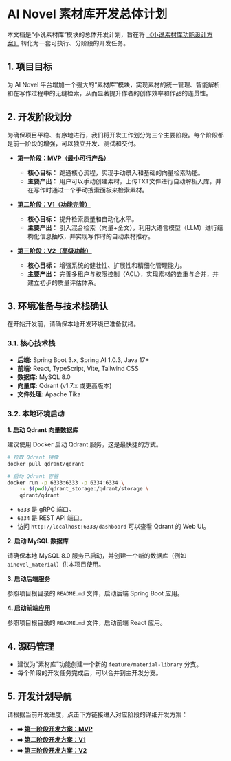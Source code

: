 # AI Novel 素材库开发总体计划

本文档是“小说素材库”模块的总体开发计划，旨在将 [《小说素材库功能设计方案》](./material_base_instruction.md) 转化为一套可执行、分阶段的开发任务。

## 1. 项目目标

为 AI Novel 平台增加一个强大的“素材库”模块，实现素材的统一管理、智能解析和在写作过程中的无缝检索，从而显著提升作者的创作效率和作品的连贯性。

## 2. 开发阶段划分

为确保项目平稳、有序地进行，我们将开发工作划分为三个主要阶段。每个阶段都是前一阶段的增强，可以独立开发、测试和交付。

*   **[第一阶段：MVP（最小可行产品）](./material_dev_plan_mvp.md)**
    *   **核心目标：** 跑通核心流程，实现手动录入和基础的向量检索功能。
    *   **主要产出：** 用户可以手动创建素材，上传TXT文件进行自动解析入库，并在写作时通过一个手动搜索面板来检索素材。

*   **[第二阶段：V1（功能完善）](./material_dev_plan_v1.md)**
    *   **核心目标：** 提升检索质量和自动化水平。
    *   **主要产出：** 引入混合检索（向量+全文），利用大语言模型（LLM）进行结构化信息抽取，并实现写作时的自动素材推荐。

*   **[第三阶段：V2（高级功能）](./material_dev_plan_v2.md)**
    *   **核心目标：** 增强系统的健壮性、扩展性和精细化管理能力。
    *   **主要产出：** 完善多租户与权限控制（ACL），实现素材的去重与合并，并建立初步的质量评估体系。

## 3. 环境准备与技术栈确认

在开始开发前，请确保本地开发环境已准备就绪。

### 3.1. 核心技术栈

*   **后端:** Spring Boot 3.x, Spring AI 1.0.3, Java 17+
*   **前端:** React, TypeScript, Vite, Tailwind CSS
*   **数据库:** MySQL 8.0
*   **向量库:** Qdrant (v1.7.x 或更高版本)
*   **文件处理:** Apache Tika

### 3.2. 本地环境启动

**1. 启动 Qdrant 向量数据库**

建议使用 Docker 启动 Qdrant 服务，这是最快捷的方式。

```bash
# 拉取 Qdrant 镜像
docker pull qdrant/qdrant

# 启动 Qdrant 容器
docker run -p 6333:6333 -p 6334:6334 \
    -v $(pwd)/qdrant_storage:/qdrant/storage \
    qdrant/qdrant
```
*   `6333` 是 gRPC 端口。
*   `6334` 是 REST API 端口。
*   访问 `http://localhost:6333/dashboard` 可以查看 Qdrant 的 Web UI。

**2. 启动 MySQL 数据库**

请确保本地 MySQL 8.0 服务已启动，并创建一个新的数据库（例如 `ainovel_material`）供本项目使用。

**3. 启动后端服务**

参照项目根目录的 `README.md` 文件，启动后端 Spring Boot 应用。

**4. 启动前端应用**

参照项目根目录的 `README.md` 文件，启动前端 React 应用。

## 4. 源码管理

*   建议为“素材库”功能创建一个新的 `feature/material-library` 分支。
*   每个阶段的开发任务完成后，可以合并到主开发分支。

## 5. 开发计划导航

请根据当前开发进度，点击下方链接进入对应阶段的详细开发方案：

*   **➡️ [第一阶段开发方案：MVP](./material_dev_plan_mvp.md)**
*   **➡️ [第二阶段开发方案：V1](./material_dev_plan_v1.md)**
*   **➡️ [第三阶段开发方案：V2](./material_dev_plan_v2.md)**
